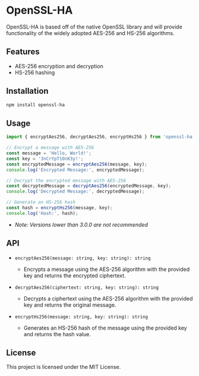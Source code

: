 # OpenSSL-HA

OpenSSL-HA is based off of the native OpenSSL library and will provide functionality of the widely adopted AES-256 and HS-256 algorithms.

## Features

- AES-256 encryption and decryption
- HS-256 hashing

## Installation

```bash
npm install openssl-ha
```

## Usage

```ts
import { encryptAes256, decryptAes256, encryptHs256 } from 'openssl-ha';

// Encrypt a message with AES-256
const message = 'Hello, World!';
const key = '3nCrYpT10nK3y!';
const encryptedMessage = encryptAes256(message, key);
console.log('Encrypted Message:', encryptedMessage);

// Decrypt the encrypted message with AES-256
const decryptedMessage = decryptAes256(encryptedMessage, key);
console.log('Decrypted Message:', decryptedMessage);

// Generate an HS-256 hash
const hash = encryptHs256(message, key);
console.log('Hash:', hash);
```

- *Note: Versions lower than 3.0.0 are not recommended*

## API

- `encryptAes256(message: string, key: string): string`  
    - Encrypts a message using the AES-256 algorithm with the provided key and returns the encrypted ciphertext.

- `decryptAes256(ciphertext: string, key: string): string`  
    - Decrypts a ciphertext using the AES-256 algorithm with the provided key and returns the original message.

- `encryptHs256(message: string, key: string): string`  
    - Generates an HS-256 hash of the message using the provided key and returns the hash value.

## License

This project is licensed under the MIT License.
